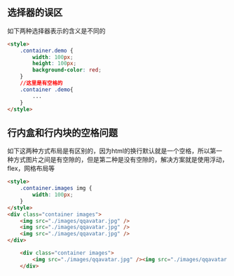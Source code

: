 ## 选择器的误区
如下两种选择器表示的含义是不同的
```html
<style>
    .container.demo {
        width: 100px;
        height: 100px;
        background-color: red;
    }
    //这里是有空格的
    .container .demo{
        ...
    }
</style>
```
## 行内盒和行内块的空格问题
如下这两种方式布局是有区别的，因为html的换行默认就是一个空格，所以第一种方式图片之间是有空隙的，但是第二种是没有空隙的，解决方案就是使用浮动，flex，网格布局等
```html
<style>
    .container.images img {
        width: 100px;
    }
</style>
<div class="container images">
    <img src="./images/qqavatar.jpg" />
    <img src="./images/qqavatar.jpg" />
    <img src="./images/qqavatar.jpg" />
</div>
```
```html
	<div class="container images">
		<img src="./images/qqavatar.jpg" /><img src="./images/qqavatar.jpg" /><img src="./images/qqavatar.jpg" />
	</div>
```